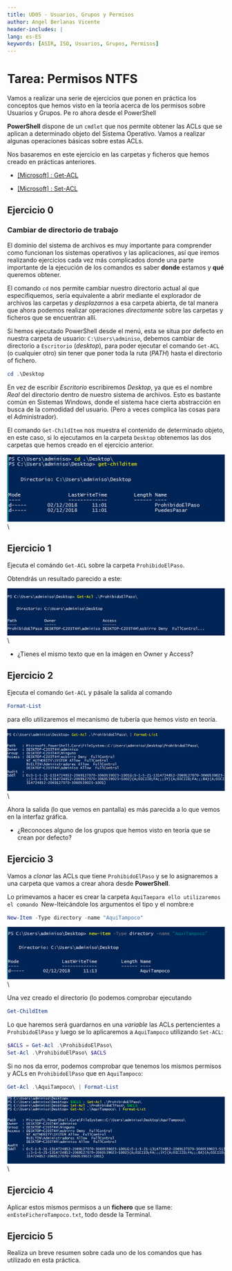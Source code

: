 ```yaml
---
title: UD05 - Usuarios, Grupos y Permisos
author: Angel Berlanas Vicente
header-includes: |
lang: es-ES
keywords: [ASIR, ISO, Usuarios, Grupos, Permisos]
---
```


# Tarea: Permisos NTFS

Vamos a realizar una serie de ejercicios que ponen en práctica los conceptos que hemos visto en la teoría acerca de los permisos sobre Usuarios y Grupos. Pe
ro ahora desde el PowerShell

**PowerShell** dispone de un `cmdlet` que nos permite obtener las ACLs que se aplican a determinado objeto del Sistema Operativo. Vamos a realizar algunas operaciones básicas sobre estas ACLs. 

Nos basaremos en este ejercicio en las carpetas y ficheros que hemos creado en prácticas anteriores.

* [[Microsoft] : Get-ACL](https://docs.microsoft.com/en-us/powershell/module/microsoft.powershell.security/get-acl?view=powershell-6)

* [[Microsoft] : Set-ACL](https://docs.microsoft.com/en-us/powershell/module/microsoft.powershell.security/set-acl?view=powershell-6)

## Ejercicio 0

### Cambiar de directorio de trabajo

El dominio del sistema de archivos es muy importante para comprender como funcionan los sistemas operativos y las aplicaciones, así que iremos realizando ejercicios cada vez más complicados donde una parte importante de la ejecución de los comandos es saber **donde** estamos y **qué** queremos obtener.

El comando `cd` nos permite cambiar nuestro directorio actual al que especifiquemos, sería equivalente a abrir mediante el explorador de archivos las carpetas y *desplazarnos* a esa carpeta abierta, de tal manera que ahora podemos realizar operaciones *directamente* sobre las carpetas y ficheros que se encuentran allí.

Si hemos ejecutado PowerShell desde el menú, esta se situa por defecto en nuestra carpeta de usuario: `C:\Users\adminiso`, debemos cambiar de directorio a `Escritorio` (*desktop*), para poder ejecutar el comando `Get-ACL` (o cualquier otro) sin tener que poner toda la ruta (*PATH*) hasta el directorio of fichero.

``` powershell
cd .\Desktop
```

En vez de escribir *Escritorio* escribiremos *Desktop*, ya que es el nombre *Real* del directorio dentro de nuestro sistema de archivos. Esto es bastante común en Sistemas Windows, donde el sistema hace cierta abstracción en busca de la comodidad del usuario. (Pero a veces complica las cosas para el Administrador). 

El comando `Get-ChildItem` nos muestra el contenido de determinado objeto, en este caso, si lo ejecutamos en la carpeta `Desktop` obtenemos las dos carpetas que hemos creado en el ejercicio anterior.


![CD Básico](TareaPermisosNTFS/PermisosNTFS_111239.png)
\ 

## Ejercicio 1

Ejecuta el comándo `Get-ACL` sobre la carpeta `ProhibidoElPaso`. 

Obtendrás un resultado parecido a este:

![Get-ACL](TareaPermisosNTFS/PermisosNTFS_111222.png)
\

* ¿Tienes el mismo texto que en la imágen en Owner y Access?

## Ejercicio 2

Ejecuta el comando `Get-ACL` y pásale la salida al comando

``` powershell
Format-List
```

para ello utilizaremos el mecanismo de tubería que hemos visto en teoría.

![Format-List](TareaPermisosNTFS/PermisosNTFS_111240.png)
\

Ahora la salida (lo que vemos en pantalla) es más parecida a lo que vemos en la interfaz gráfica.

* ¿Reconoces alguno de los grupos que hemos visto en teoría que se crean por defecto?

## Ejercicio 3

Vamos a *clonar* las ACLs que tiene `ProhibidoElPaso` y se lo asignaremos a una carpeta que vamos a crear ahora desde **PowerShell**. 

Lo primevamos a hacer es crear la carpeta `AquiTaepara ello utilizaremos el comando `New-Iteicándole los argumentos el tipo y el nombre:e

``` powershell
New-Item -Type directory -name "AquiTampoco"
```

![New-Item](TareaPermisosNTFS/PermisosNTFS_111331.png)
\

Una vez creado el directorio (lo podemos comprobar ejecutando

``` powershell
Get-ChildItem
```

Lo que haremos será guardarnos en una *variable* las ACLs pertencientes a `ProhibidoElPaso` y luego se lo aplicaremos a `AquiTampoco` utilizando `Set-ACL`:

``` powershell
$ACLS = Get-Acl .\ProhibidoElPaso\
Set-Acl .\ProhibidoElPaso\ $ACLS
```

Si no nos da error, podemos comprobar que tenemos los mismos permisos y ACLs en `ProhibidoElPaso` que en `AquiTampoco`:

``` powershell
Get-Acl .\AquiTampoco\ | Format-List
```

![AquiTampoco](TareaPermisosNTFS/PermisosNTFS_111332.png)
\ 

## Ejercicio 4

Aplicar estos mismos permisos a un **fichero** que se llame:` enEsteFicheroTampoco.txt`, todo desde la Terminal.

## Ejercicio 5

Realiza un breve resumen sobre cada uno de los comandos que has utilizado en esta práctica.
